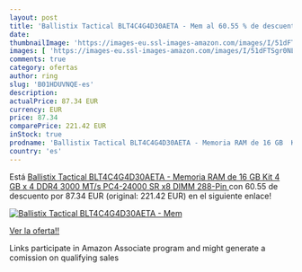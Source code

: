```yaml
---
layout: post
title: 'Ballistix Tactical BLT4C4G4D30AETA - Mem al 60.55 % de descuento'
date: 
thumbnailImage: 'https://images-eu.ssl-images-amazon.com/images/I/51dFTSgr0NL._SL200_.jpg'
images: [ 'https://images-eu.ssl-images-amazon.com/images/I/51dFTSgr0NL._SL200_.jpg' ]
comments: true
category: ofertas
author: ring
slug: 'B01HDUVNQE-es'
description:
actualPrice: 87.34 EUR
currency: EUR
price: 87.34
comparePrice: 221.42 EUR
inStock: true
prodname: 'Ballistix Tactical BLT4C4G4D30AETA - Memoria RAM de 16 GB  Kit 4 GB x 4  DDR4  3000 MT/s  PC4-24000  SR x8  DIMM 288-Pin '
country: 'es'
---
```


Está [Ballistix Tactical BLT4C4G4D30AETA - Memoria RAM de 16 GB  Kit 4 GB x 4  DDR4  3000 MT/s  PC4-24000  SR x8  DIMM 288-Pin ](https://www.amazon.es/dp/B01HDUVNQE/?tag=tolees-21) con 60.55 de descuento por 87.34 EUR (original: 221.42 EUR) en el siguiente enlace!

[![Ballistix Tactical BLT4C4G4D30AETA - Mem](https://images-eu.ssl-images-amazon.com/images/I/51dFTSgr0NL._SL200_.jpg)](https://www.amazon.es/dp/B01HDUVNQE/?tag=tolees-21)

[Ver la oferta!!](https://www.amazon.es/dp/B01HDUVNQE/?tag=tolees-21)

Links participate in Amazon Associate program and might generate a comission on qualifying sales


